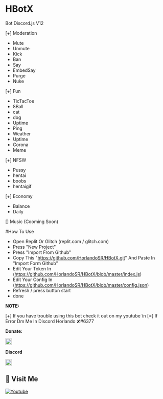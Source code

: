 # HBotX
Bot Discord.js V12

[+] Moderation
- Mute
- Unmute
- Kick
- Ban
- Say
- EmbedSay
- Purge
- Nuke

[+] Fun
- TicTacToe
- 8Ball
- cat
- dog
- Uptime
- Ping
- Weather 
- Uptime
- Corona
- Meme

[+] NFSW
- Pussy
- hentai
- boobs
- hentaigif

[+] Economy
- Balance
- Daily

[] Music (Cooming Soon)

#How To Use
- Open Replit Or Glitch (replit.com / glitch.com)
- Press "New Project"
- Press "Import From Github"
- Copy This "https://github.com/HorlandoSR/HBotX.git" And Paste In "Import Form Github"
- Edit Your Token In (https://github.com/HorlandoSR/HBotX/blob/master/index.js)
- Edit Your Config In (https://github.com/HorlandoSR/HBotX/blob/master/config.json)
- Refresh / press button start
- done

**NOTE:**

[+] If you have trouble using this bot check it out on my youtube \n
[=] If Error Dm Me In Discord Horlando ✘#6377

**Donate:**

[<code><img alt="Saweria" height="20px" src="https://tse3.mm.bing.net/th?id=OIP.z3LG44kKLUd5EBwApcTLOAAAAA&pid=Api&P=0&w=194&h=152"/></code>](https://saweria.co/HorlandoSRG)

**Discord**

[<code><img alt="Discord" height="20px" src="https://clipground.com/images/discord-icon-png-4.png"/></code>](https://discord.gg/GbG6W4HpYA)

## 🚶 Visit Me
[![Youtube](https://img.shields.io/badge/Youtube-FF0014?style=for-the-badge&logo=youtube&logoColor=white)](https://www.youtube.com/channel/UCgNw20utw8M3e6afru4JRZA)
